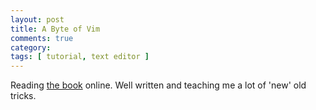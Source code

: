 ```yaml
---
layout: post
title: A Byte of Vim
comments: true
category:
tags: [ tutorial, text editor ]
---
```


Reading [the book](https://vim.swaroopch.com/) online. Well written and teaching me a lot of 'new' old tricks.
